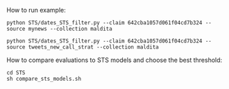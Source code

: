 
How to run example:

```
python STS/dates_STS_filter.py --claim 642cba1057d061f04cd7b324 --source mynews --collection maldita

python STS/dates_STS_filter.py --claim 642cba1057d061f04cd7b324 --source tweets_new_call_strat --collection maldita
```

How to compare evaluations to STS models and choose the best threshold:

```
cd STS
sh compare_sts_models.sh
```